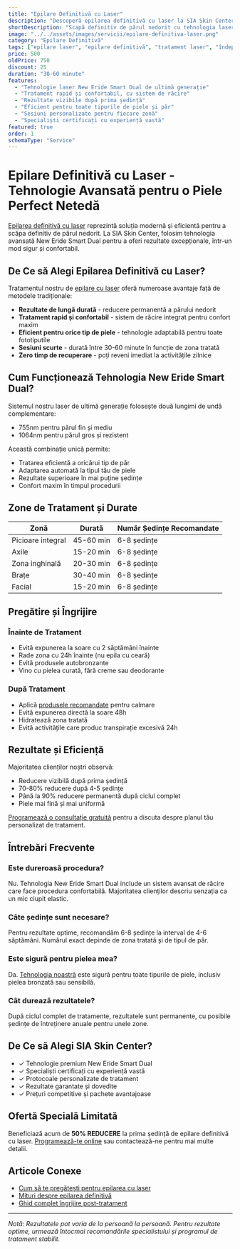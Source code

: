 ```yaml
---
title: "Epilare Definitivă cu Laser"
description: "Descoperă epilarea definitivă cu laser la SIA Skin Center. Folosim tehnologia avansată New Eride Smart Dual pentru rezultate de lungă durată și confort maxim. Tratamente personalizate pentru toate tipurile de piele."
shortDescription: "Scapă definitiv de părul nedorit cu tehnologia laser New Eride Smart Dual - soluția modernă pentru o piele perfect netedă."
image: "../../assets/images/servicii/epilare-definitiva-laser.png"
category: "Epilare Definitivă"
tags: ["epilare laser", "epilare definitivă", "tratament laser", "îndepărtare păr", "new eride smart dual"]
price: 500
oldPrice: 750
discount: 25
duration: "30-60 minute"
features:
  - "Tehnologie laser New Eride Smart Dual de ultimă generație"
  - "Tratament rapid și confortabil, cu sistem de răcire"
  - "Rezultate vizibile după prima ședință"
  - "Eficient pentru toate tipurile de piele și păr"
  - "Sesiuni personalizate pentru fiecare zonă"
  - "Specialiști certificați cu experiență vastă"
featured: true
order: 1
schemaType: "Service"
---
```


# Epilare Definitivă cu Laser - Tehnologie Avansată pentru o Piele Perfect Netedă

[Epilarea definitivă cu laser](/) reprezintă soluția modernă și eficientă pentru a scăpa definitiv de părul nedorit. La SIA Skin Center, folosim tehnologia avansată New Eride Smart Dual pentru a oferi rezultate excepționale, într-un mod sigur și confortabil.

## De Ce să Alegi Epilarea Definitivă cu Laser?

Tratamentul nostru de [epilare cu laser](/servicii/epilare-definitiva) oferă numeroase avantaje față de metodele tradiționale:

- **Rezultate de lungă durată** - reducere permanentă a părului nedorit
- **Tratament rapid și confortabil** - sistem de răcire integrat pentru confort maxim
- **Eficient pentru orice tip de piele** - tehnologie adaptabilă pentru toate fototiputile
- **Sesiuni scurte** - durată între 30-60 minute în funcție de zona tratată
- **Zero timp de recuperare** - poți reveni imediat la activitățile zilnice

## Cum Funcționează Tehnologia New Eride Smart Dual?

Sistemul nostru laser de ultimă generație folosește două lungimi de undă complementare:
- 755nm pentru părul fin și mediu
- 1064nm pentru părul gros și rezistent

Această combinație unică permite:
- Tratarea eficientă a oricărui tip de păr
- Adaptarea automată la tipul tău de piele
- Rezultate superioare în mai puține ședințe
- Confort maxim în timpul procedurii

## Zone de Tratament și Durate

| Zonă | Durată | Număr Ședințe Recomandate |
|------|---------|---------------------------|
| Picioare integral | 45-60 min | 6-8 ședințe |
| Axile | 15-20 min | 6-8 ședințe |
| Zona inghinală | 20-30 min | 6-8 ședințe |
| Brațe | 30-40 min | 6-8 ședințe |
| Facial | 15-20 min | 6-8 ședințe |

## Pregătire și Îngrijire

### Înainte de Tratament
- Evită expunerea la soare cu 2 săptămâni înainte
- Rade zona cu 24h înainte (nu epila cu ceară)
- Evită produsele autobronzante
- Vino cu pielea curată, fără creme sau deodorante

### După Tratament
- Aplică [produsele recomandate](/blog/ingrijire-dupa-epilare) pentru calmare
- Evită expunerea directă la soare 48h
- Hidratează zona tratată
- Evită activitățile care produc transpirație excesivă 24h

## Rezultate și Eficiență

Majoritatea clienților noștri observă:
- Reducere vizibilă după prima ședință
- 70-80% reducere după 4-5 ședințe
- Până la 90% reducere permanentă după ciclul complet
- Piele mai fină și mai uniformă

[Programează o consultație gratuită](/contact) pentru a discuta despre planul tău personalizat de tratament.

## Întrebări Frecvente

### Este dureroasă procedura?
Nu. Tehnologia New Eride Smart Dual include un sistem avansat de răcire care face procedura confortabilă. Majoritatea clienților descriu senzația ca un mic ciupit elastic.

### Câte ședințe sunt necesare?
Pentru rezultate optime, recomandăm 6-8 ședințe la interval de 4-6 săptămâni. Numărul exact depinde de zona tratată și de tipul de păr.

### Este sigură pentru pielea mea?
Da. [Tehnologia noastră](/blog/tipuri-piele-epilare-laser) este sigură pentru toate tipurile de piele, inclusiv pielea bronzată sau sensibilă.

### Cât durează rezultatele?
După ciclul complet de tratamente, rezultatele sunt permanente, cu posibile ședințe de întreținere anuale pentru unele zone.

## De Ce să Alegi SIA Skin Center?

- ✓ Tehnologie premium New Eride Smart Dual
- ✓ Specialiști certificați cu experiență vastă
- ✓ Protocoale personalizate de tratament
- ✓ Rezultate garantate și dovedite
- ✓ Prețuri competitive și pachete avantajoase

## Ofertă Specială Limitată

Beneficiază acum de **50% REDUCERE** la prima ședință de epilare definitivă cu laser. [Programează-te online](/contact) sau contactează-ne pentru mai multe detalii.

## Articole Conexe

- [Cum să te pregătești pentru epilarea cu laser](/blog/pregatire-epilare-laser)
- [Mituri despre epilarea definitivă](/blog/mituri-epilare-laser)
- [Ghid complet îngrijire post-tratament](/blog/ingrijire-dupa-epilare)

---

*Notă: Rezultatele pot varia de la persoană la persoană. Pentru rezultate optime, urmează întocmai recomandările specialistului și programul de tratament stabilit.* 